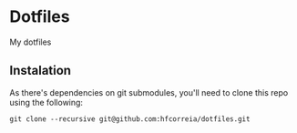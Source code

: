 # Dotfiles
My dotfiles 

## Instalation
As there's dependencies on git submodules, you'll need to clone this repo using the following:
```
git clone --recursive git@github.com:hfcorreia/dotfiles.git
```
